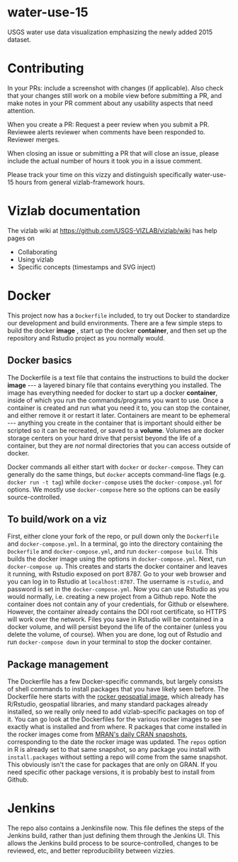 # water-use-15
USGS water use data visualization emphasizing the newly added 2015 dataset.

# Contributing
In your PRs: include a screenshot with changes (if applicable). Also check that your changes still work on a mobile view before submitting a PR, and make notes in your PR comment about any usability aspects that need attention.

When you create a PR: Request a peer review when you submit a PR. Reviewee alerts reviewer when comments have been responded to. Reviewer merges. 

When closing an issue or submitting a PR that will close an issue, please include the actual number of hours it took you in a issue comment.

Please track your time on this vizzy and distinguish specifically water-use-15 hours from general vizlab-framework hours.

# Vizlab documentation
The vizlab wiki at https://github.com/USGS-VIZLAB/vizlab/wiki has help pages on 
* Collaborating
* Using vizlab
* Specific concepts (timestamps and SVG inject)

# Docker
 This project now has a `Dockerfile` included, to try out Docker to standardize our development and build environments.  There are a few simple steps to build the docker **image** , start up the docker **container**, and then set up the repository and Rstudio project as you normally would.  
 
## Docker basics
  The Dockerfile is a text file that contains the instructions to build the docker **image** --- a layered binary file that contains everything you installed. The image has everything needed for docker to start up a docker **container**, inside of which you run the commands/programs you want to use. Once a container is created and run what you need it to, you can stop the container, and either remove it or restart it later.  Containers are meant to be ephemeral --- anything you create in the container that is important should either be scripted so it can be recreated, or saved to a **volume**.  Volumes are docker storage centers on your hard drive that persist beyond the life of a container, but they are _not_ normal directories that you can access outside of docker.  
  
  Docker commands all either start with `docker` or `docker-compose`.  They can generally do the same things, but `docker` accepts command-line flags (e.g. `docker run -t tag`) while `docker-compose` uses the `docker-compose.yml` for options.  We mostly use `docker-compose` here so the options can be easily source-controlled.

## To build/work on a viz
  First, either clone your fork of the repo, or pull down only the `Dockerfile` and `docker-compose.yml`.  In a terminal, go into the directory containing the `Dockerfile` and `docker-compose.yml`, and run `docker-compose build`.  This builds the docker image using the options in `docker-compose.yml`.  Next, run `docker-compose up`.  This creates and starts the docker container and leaves it running, with Rstudio exposed on port 8787.  Go to your web browser and you can log in to Rstudio at `localhost:8787`.  The username is `rstudio`, and password is set in the `docker-compose.yml`.  Now you can use Rstudio as you would normally, i.e. creating a new project from a Github repo.  Note the container does not contain any of your credentials, for Github or elsewhere.  However, the container already contains the DOI root certificate, so HTTPS will work over the network.  Files you save in Rstudio will be contained in a docker volume, and will persist beyond the life of the container (unless you delete the volume, of course).  When you are done, log out of Rstudio and run `docker-compose down` in your terminal to stop the docker container.      

##  Package management
  The Dockerfile has a few Docker-specific commands, but largely consists of shell commands to install packages that you have likely seen before.  The Dockerfile here starts with the [rocker geospatial image](https://hub.docker.com/r/rocker/geospatial), which already has R/Rstudio, geospatial libraries, and many standard packages already installed, so we really only need to add vizlab-specific packages on top of it.  You can go look at the Dockerfiles for the various rocker images to see exactly what is installed and from where.
  R packages that come installed in the rocker images come from [MRAN's daily CRAN snapshots](https://mran.microsoft.com/documents/rro/reproducibility#snapshots),  corresponding to the date the rocker image was updated.  The `repos` option in R is already set to that same snapshot, so any package you install with `install.packages` without setting a repo will come from the same snapshot.  This obviously isn't the case for packages that are only on GRAN.  If you need specific other package versions, it is probably best to install from Github.  

# Jenkins
  The repo also contains a Jenkinsfile now.  This file defines the steps of the Jenkins build, rather than just defining them through the Jenkins UI.  This allows the Jenkins build process to be source-controlled, changes to be reviewed, etc, and better reproducibility between vizzies.
